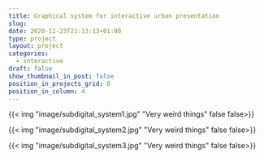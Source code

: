 ```yaml
---
title: Graphical system for interactive urban presentation
slug: 
date: 2020-11-23T21:13:13+01:00
type: project
layout: project
categories:
  - interactive
draft: false
show_thumbnail_in_post: false
position_in_projects_grid: 0
position_in_column: 4
---
```


{{< img "image/subdigital_system1.jpg" "Very weird things" false false>}}

{{< img "image/subdigital_system2.jpg" "Very weird things" false false>}}

{{< img "image/subdigital_system3.jpg" "Very weird things" false false>}}

